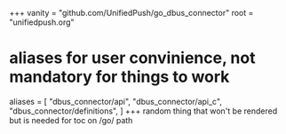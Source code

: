 +++
vanity = "github.com/UnifiedPush/go_dbus_connector"
root = "unifiedpush.org"

# aliases for user convinience, not mandatory for things to work
aliases = [
    "dbus_connector/api",
    "dbus_connector/api_c",
    "dbus_connector/definitions",
]
+++
random thing that won't be rendered but is needed for toc on /go/ path
